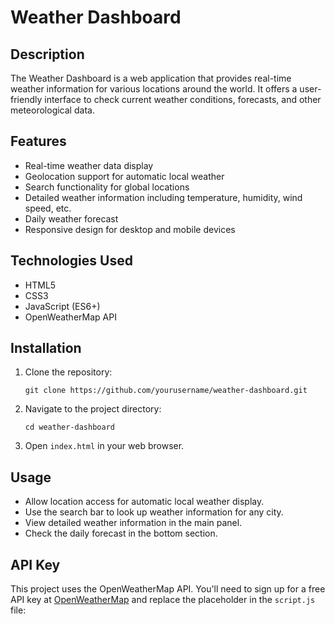# Weather Dashboard

## Description

The Weather Dashboard is a web application that provides real-time weather information for various locations around the world. It offers a user-friendly interface to check current weather conditions, forecasts, and other meteorological data.

## Features

- Real-time weather data display
- Geolocation support for automatic local weather
- Search functionality for global locations
- Detailed weather information including temperature, humidity, wind speed, etc.
- Daily weather forecast
- Responsive design for desktop and mobile devices

## Technologies Used

- HTML5
- CSS3
- JavaScript (ES6+)
- OpenWeatherMap API

## Installation

1. Clone the repository:
   ```
   git clone https://github.com/yourusername/weather-dashboard.git
   ```
2. Navigate to the project directory:
   ```
   cd weather-dashboard
   ```
3. Open `index.html` in your web browser.

## Usage

- Allow location access for automatic local weather display.
- Use the search bar to look up weather information for any city.
- View detailed weather information in the main panel.
- Check the daily forecast in the bottom section.

## API Key

This project uses the OpenWeatherMap API. You'll need to sign up for a free API key at [OpenWeatherMap](https://openweathermap.org/api) and replace the placeholder in the `script.js` file:



